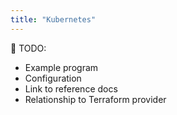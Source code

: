 ```yaml
---
title: "Kubernetes"
---
```


🚧 TODO:
* Example program
* Configuration
* Link to reference docs
* Relationship to Terraform provider